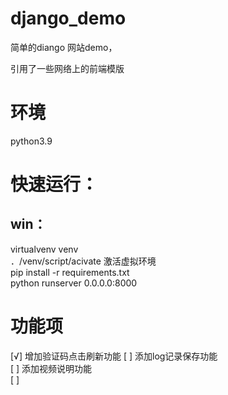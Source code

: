 # django_demo
简单的diango 网站demo，

引用了一些网络上的前端模版
# 环境
python3.9  
<!-- python3.7.0 实测无效 -->  
# 快速运行：
## win： 
virtualvenv venv   
．/venv/script/acivate  激活虚拟环境  
pip install -r requirements.txt  
python runserver 0.0.0.0:8000  

# 功能项
[√] 增加验证码点击刷新功能
[ ] 添加log记录保存功能  
[ ] 添加视频说明功能  
[ ]
 



